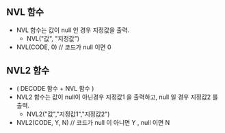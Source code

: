 ## NVL 함수

* NVL 함수는 값이 null 인 경우 지정값을 출력.
  * NVL("값", "지정값")
* NVL(CODE, 0) // 코드가 null 이면 0

## NVL2 함수

* ( DECODE 함수 + NVL 함수 )
* NVL2 함수는 값이 null이 아닌경우 지정값1 을 출력하고, null 일 경우 지정값2 를 출력.
  * NVL2("값","지정값1","지정값2")
* NVL2(CODE, Y, N) // 코드가 null 이 아니면 Y , null 이면 N
